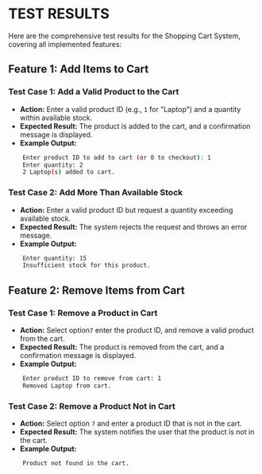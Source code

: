 # **TEST RESULTS**
Here are the comprehensive test results for the Shopping Cart System, covering all implemented features:
## **Feature 1: Add Items to Cart**
### Test Case 1: Add a Valid Product to the Cart
<ul>
<li> <b>Action:</b> Enter a valid product ID (e.g., <code>1</code> for "Laptop") and a quantity within available stock.</li>
<li><b>Expected Result:</b> The product is added to the cart, and a confirmation message is displayed.</li>
<li><b>Example Output:</b></li>
</ul>

```bash
    Enter product ID to add to cart (or 0 to checkout): 1
    Enter quantity: 2
    2 Laptop(s) added to cart.
``` 
### Test Case 2: Add More Than Available Stock
<ul>
<li> <b>Action:</b> Enter a valid product ID but request a quantity exceeding available stock.</li>
<li><b>Expected Result:</b> The system rejects the request and throws an error message.</li>
<li><b>Example Output:</b></li>
</ul>

```bash
    Enter quantity: 15
    Insufficient stock for this product.
``` 

## **Feature 2: Remove Items from Cart**
### Test Case 1: Remove a Product in Cart
<ul>
<li> <b>Action:</b> Select option<code>7</code> enter the product ID, and remove a valid product from the cart.</li>
<li><b>Expected Result:</b> The product is removed from the cart, and a confirmation message is displayed.</li>
<li><b>Example Output:</b></li>
</ul>

```bash
    Enter product ID to remove from cart: 1
    Removed Laptop from cart.
``` 
### Test Case 2: Remove a Product Not in Cart
<ul>
<li> <b>Action:</b> Select option <code>7</code> and enter a product ID that is not in the cart.</li>
<li><b>Expected Result:</b> The system notifies the user that the product is not in the cart.</li>
<li><b>Example Output:</b></li>
</ul>

```bash
    Product not found in the cart.
``` 

